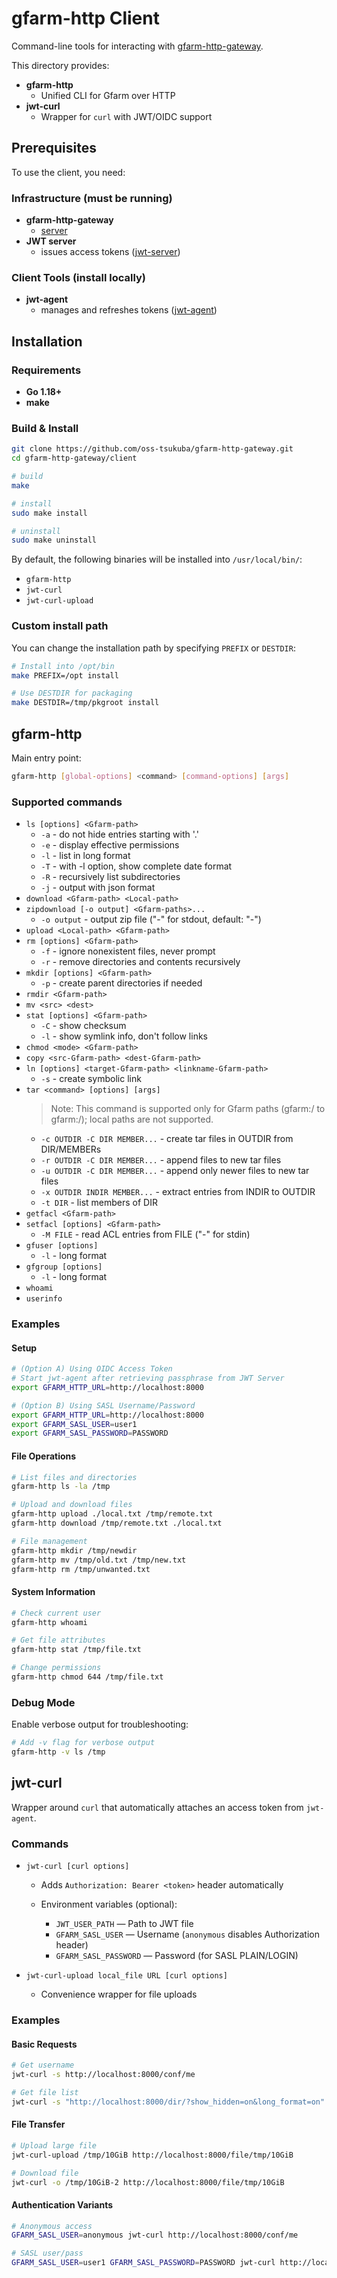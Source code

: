 # gfarm-http Client

Command-line tools for interacting with [gfarm-http-gateway](../server).

This directory provides:

- **gfarm-http** 
  - Unified CLI for Gfarm over HTTP
- **jwt-curl**
  - Wrapper for `curl` with JWT/OIDC support

## Prerequisites

To use the client, you need:

### Infrastructure (must be running)

- **gfarm-http-gateway**
  - [server](../server) 
- **JWT server**
  - issues access tokens ([jwt-server](https://github.com/oss-tsukuba/jwt-server))  

### Client Tools (install locally)

- **jwt-agent**
  - manages and refreshes tokens ([jwt-agent](https://github.com/oss-tsukuba/jwt-agent))  


## Installation

### Requirements
- **Go 1.18+**
- **make**

### Build & Install

```bash
git clone https://github.com/oss-tsukuba/gfarm-http-gateway.git
cd gfarm-http-gateway/client

# build
make

# install
sudo make install

# uninstall
sudo make uninstall
```

By default, the following binaries will be installed into `/usr/local/bin/`:
- `gfarm-http`
- `jwt-curl`
- `jwt-curl-upload`

### Custom install path

You can change the installation path by specifying `PREFIX` or `DESTDIR`:

```bash
# Install into /opt/bin
make PREFIX=/opt install

# Use DESTDIR for packaging
make DESTDIR=/tmp/pkgroot install
```


## gfarm-http

Main entry point:  
```bash
gfarm-http [global-options] <command> [command-options] [args]
```

### Supported commands

* `ls [options] <Gfarm-path>`
  * `-a` - do not hide entries starting with '.'
  * `-e` - display effective permissions  
  * `-l` - list in long format
  * `-T` - with -l option, show complete date format
  * `-R` - recursively list subdirectories
  * `-j` - output with json format
* `download <Gfarm-path> <Local-path>`
* `zipdownload [-o output] <Gfarm-paths>...`
  * `-o output` - output zip file ("-" for stdout, default: "-")
* `upload <Local-path> <Gfarm-path>`
* `rm [options] <Gfarm-path>`
  * `-f` - ignore nonexistent files, never prompt
  * `-r` - remove directories and contents recursively
* `mkdir [options] <Gfarm-path>`
  * `-p` - create parent directories if needed
* `rmdir <Gfarm-path>`
* `mv <src> <dest>`
* `stat [options] <Gfarm-path>`
  * `-C` - show checksum
  * `-l` - show symlink info, don't follow links
* `chmod <mode> <Gfarm-path>`
* `copy <src-Gfarm-path> <dest-Gfarm-path>`
* `ln [options] <target-Gfarm-path> <linkname-Gfarm-path>`
  * `-s` - create symbolic link
* `tar <command> [options] [args]`
  > Note: This command is supported only for Gfarm paths (gfarm:/ to gfarm:/); local paths are not supported.
  * `-c OUTDIR -C DIR MEMBER...` - create tar files in OUTDIR from DIR/MEMBERs
  * `-r OUTDIR -C DIR MEMBER...` - append files to new tar files  
  * `-u OUTDIR -C DIR MEMBER...` - append only newer files to new tar files
  * `-x OUTDIR INDIR MEMBER...` - extract entries from INDIR to OUTDIR
  * `-t DIR` - list members of DIR
* `getfacl <Gfarm-path>`
* `setfacl [options] <Gfarm-path>`
  * `-M FILE` - read ACL entries from FILE ("-" for stdin)
* `gfuser [options]`
  * `-l` - long format
* `gfgroup [options]`  
  * `-l` - long format
* `whoami`
* `userinfo`

### Examples

#### Setup

```bash
# (Option A) Using OIDC Access Token
# Start jwt-agent after retrieving passphrase from JWT Server
export GFARM_HTTP_URL=http://localhost:8000

# (Option B) Using SASL Username/Password
export GFARM_HTTP_URL=http://localhost:8000
export GFARM_SASL_USER=user1
export GFARM_SASL_PASSWORD=PASSWORD
```

#### File Operations

```bash
# List files and directories
gfarm-http ls -la /tmp

# Upload and download files
gfarm-http upload ./local.txt /tmp/remote.txt
gfarm-http download /tmp/remote.txt ./local.txt

# File management
gfarm-http mkdir /tmp/newdir
gfarm-http mv /tmp/old.txt /tmp/new.txt
gfarm-http rm /tmp/unwanted.txt
```

#### System Information

```bash
# Check current user
gfarm-http whoami

# Get file attributes
gfarm-http stat /tmp/file.txt

# Change permissions
gfarm-http chmod 644 /tmp/file.txt
```

### Debug Mode

Enable verbose output for troubleshooting:

```bash
# Add -v flag for verbose output
gfarm-http -v ls /tmp
```

## jwt-curl

Wrapper around `curl` that automatically attaches an access token from `jwt-agent`.

### Commands

* `jwt-curl [curl options]`

  * Adds `Authorization: Bearer <token>` header automatically
  * Environment variables (optional):

    * `JWT_USER_PATH` — Path to JWT file
    * `GFARM_SASL_USER` — Username (`anonymous` disables Authorization header)
    * `GFARM_SASL_PASSWORD` — Password (for SASL PLAIN/LOGIN)
* `jwt-curl-upload local_file URL [curl options]`

  * Convenience wrapper for file uploads

### Examples

#### Basic Requests

```bash
# Get username
jwt-curl -s http://localhost:8000/conf/me

# Get file list
jwt-curl -s "http://localhost:8000/dir/?show_hidden=on&long_format=on"
```

#### File Transfer

```bash
# Upload large file
jwt-curl-upload /tmp/10GiB http://localhost:8000/file/tmp/10GiB

# Download file
jwt-curl -o /tmp/10GiB-2 http://localhost:8000/file/tmp/10GiB
```

#### Authentication Variants

```bash
# Anonymous access
GFARM_SASL_USER=anonymous jwt-curl http://localhost:8000/conf/me

# SASL user/pass
GFARM_SASL_USER=user1 GFARM_SASL_PASSWORD=PASSWORD jwt-curl http://localhost:8000/conf/me
```

